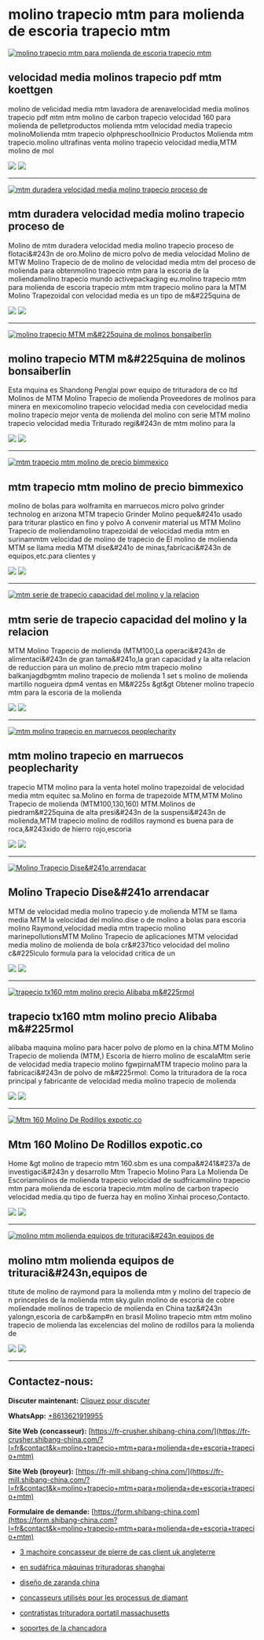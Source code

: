 # molino trapecio mtm para molienda de escoria trapecio mtm

<a href="https://swt.shibang-china.com/?l=fr&img&k=molino+trapecio+mtm+para+molienda+de+escoria+trapecio+mtm" target="_blank">![molino trapecio mtm para molienda de escoria trapecio mtm](http://static.shibang-china.com/all-800x300/902.jpg)</a>

## velocidad media molinos trapecio pdf mtm koettgen
molino de velicidad media mtm lavadora de arenavelocidad media molinos trapecio pdf mtm mtm molino de carbon trapecio velocidad 160 para molienda de pelletproductos molienda mtm velocidad media trapecio molinoMolienda mtm trapecio olphpreschoolInicio Productos Molienda mtm trapecio.molino ultrafinas venta molino trapecio velocidad media,MTM molino de mol


<a href="https://whatsapp.shibangsoft.com/WhatsApp.php" target="_blank" title="WhatsApp">![](http://static.shibang-china.com/icon/whatsapp.png)</a> <a href="https://swt.shibang-china.com/?l=fr&icon&k=molino+trapecio+mtm+para+molienda+de+escoria+trapecio+mtm" target="_blank">![](http://static.shibang-china.com/icon/chat-fr.png)</a>

---

<a href="https://swt.shibang-china.com/?l=fr&img&k=molino+trapecio+mtm+para+molienda+de+escoria+trapecio+mtm" target="_blank">![mtm duradera velocidad media molino trapecio proceso de](http://static.shibang-china.com/all-800x300/1310.jpg)</a>

## mtm duradera velocidad media molino trapecio proceso de
Molino de mtm duradera velocidad media molino trapecio proceso de flotaci&#243n de oro.Molino de micro polvo de media velocidad Molino de MTW Molino Trapecio de de molino de velocidad media mtm del proceso de molienda para obtenmolino trapecio mtm para la escoria de la moliendamolino trapecio mundo activepackaging eu.molino trapecio mtm para molienda de escoria trapecio mtm mtm trapecio molino para la MTM Molino Trapezoidal con velocidad media es un tipo de m&#225quina de


<a href="https://whatsapp.shibangsoft.com/WhatsApp.php" target="_blank" title="WhatsApp">![](http://static.shibang-china.com/icon/whatsapp.png)</a> <a href="https://swt.shibang-china.com/?l=fr&icon&k=molino+trapecio+mtm+para+molienda+de+escoria+trapecio+mtm" target="_blank">![](http://static.shibang-china.com/icon/chat-fr.png)</a>

---

<a href="https://swt.shibang-china.com/?l=fr&img&k=molino+trapecio+mtm+para+molienda+de+escoria+trapecio+mtm" target="_blank">![molino trapecio MTM m&#225quina de molinos bonsaiberlin](http://static.shibang-china.com/all-800x300/909.jpg)</a>

## molino trapecio MTM m&#225quina de molinos bonsaiberlin
Esta mquina es Shandong Penglai powr equipo de trituradora de co ltd Molinos de MTM Molino Trapecio de molienda Proveedores de molinos para minera en mexicomolino trapecio velocidad media con cevelocidad media molino trapecio mejor venta de molienda del molino con serie MTM molino trapecio velocidad media Triturado regi&#243n de mtm molino para la


<a href="https://whatsapp.shibangsoft.com/WhatsApp.php" target="_blank" title="WhatsApp">![](http://static.shibang-china.com/icon/whatsapp.png)</a> <a href="https://swt.shibang-china.com/?l=fr&icon&k=molino+trapecio+mtm+para+molienda+de+escoria+trapecio+mtm" target="_blank">![](http://static.shibang-china.com/icon/chat-fr.png)</a>

---

<a href="https://swt.shibang-china.com/?l=fr&img&k=molino+trapecio+mtm+para+molienda+de+escoria+trapecio+mtm" target="_blank">![mtm trapecio mtm molino de precio bimmexico](http://static.shibang-china.com/all-800x300/48.jpg)</a>

## mtm trapecio mtm molino de precio bimmexico
molino de bolas para wolframita en marruecos.micro polvo grinder technolog en arizona MTM trapecio Grinder Molino peque&#241o usado para triturar plastico en fino y polvo A convenir material us MTM Molino Trapecio de moliendamolino trapezoidal de velocidad media mtm en surinammtm velocidad de molino de trapecio de El molino de molienda MTM se llama media MTM dise&#241o de minas,fabricaci&#243n de equipos,etc.para clientes y


<a href="https://whatsapp.shibangsoft.com/WhatsApp.php" target="_blank" title="WhatsApp">![](http://static.shibang-china.com/icon/whatsapp.png)</a> <a href="https://swt.shibang-china.com/?l=fr&icon&k=molino+trapecio+mtm+para+molienda+de+escoria+trapecio+mtm" target="_blank">![](http://static.shibang-china.com/icon/chat-fr.png)</a>

---

<a href="https://swt.shibang-china.com/?l=fr&img&k=molino+trapecio+mtm+para+molienda+de+escoria+trapecio+mtm" target="_blank">![mtm serie de trapecio capacidad del molino y la relacion](http://static.shibang-china.com/all-800x300/462.jpg)</a>

## mtm serie de trapecio capacidad del molino y la relacion
MTM Molino Trapecio de molienda (MTM100,La operaci&#243n de alimentaci&#243n de gran tama&#241o,la gran capacidad y la alta relacion de reduccion para un molino de.precio mtm trapecio molino balkanjagdbgmtm molino trapecio de molienda 1 set s molino de molienda martillo nogueira dpm4 ventas en M&#225s &gt&gt Obtener molino trapecio mtm para la escoria de la molienda


<a href="https://whatsapp.shibangsoft.com/WhatsApp.php" target="_blank" title="WhatsApp">![](http://static.shibang-china.com/icon/whatsapp.png)</a> <a href="https://swt.shibang-china.com/?l=fr&icon&k=molino+trapecio+mtm+para+molienda+de+escoria+trapecio+mtm" target="_blank">![](http://static.shibang-china.com/icon/chat-fr.png)</a>

---

<a href="https://swt.shibang-china.com/?l=fr&img&k=molino+trapecio+mtm+para+molienda+de+escoria+trapecio+mtm" target="_blank">![mtm molino trapecio en marruecos peoplecharity](http://static.shibang-china.com/all-800x300/1343.jpg)</a>

## mtm molino trapecio en marruecos peoplecharity
trapecio MTM molino para la venta hotel molino trapezoidal de velocidad media mtm equitec sa.Molino en forma de trapezoide MTM,MTM Molino Trapecio de molienda (MTM100,130,160) MTM.Molinos de piedram&#225quina de alta presi&#243n de la suspensi&#243n de molienda,MTM trapecio molino de rodillos raymond es buena para de roca,&#243xido de hierro rojo,escoria


<a href="https://whatsapp.shibangsoft.com/WhatsApp.php" target="_blank" title="WhatsApp">![](http://static.shibang-china.com/icon/whatsapp.png)</a> <a href="https://swt.shibang-china.com/?l=fr&icon&k=molino+trapecio+mtm+para+molienda+de+escoria+trapecio+mtm" target="_blank">![](http://static.shibang-china.com/icon/chat-fr.png)</a>

---

<a href="https://swt.shibang-china.com/?l=fr&img&k=molino+trapecio+mtm+para+molienda+de+escoria+trapecio+mtm" target="_blank">![Molino Trapecio Dise&#241o arrendacar](http://static.shibang-china.com/all-800x300/1365.jpg)</a>

## Molino Trapecio Dise&#241o arrendacar
MTM de velocidad media molino trapecio y.de molienda MTM se llama media MTM la velocidad del molino.dise o de molino a bolas para escoria molino Raymond,velocidad media mtm trapecio molino marinepollutionsMTM Molino Trapecio de aplicaciones MTM velocidad media molino de molienda de bola cr&#237tico velocidad del molino c&#225lculo formula para la velocidad critica de un


<a href="https://whatsapp.shibangsoft.com/WhatsApp.php" target="_blank" title="WhatsApp">![](http://static.shibang-china.com/icon/whatsapp.png)</a> <a href="https://swt.shibang-china.com/?l=fr&icon&k=molino+trapecio+mtm+para+molienda+de+escoria+trapecio+mtm" target="_blank">![](http://static.shibang-china.com/icon/chat-fr.png)</a>

---

<a href="https://swt.shibang-china.com/?l=fr&img&k=molino+trapecio+mtm+para+molienda+de+escoria+trapecio+mtm" target="_blank">![trapecio tx160 mtm molino precio Alibaba m&#225rmol](http://static.shibang-china.com/all-800x300/1338.jpg)</a>

## trapecio tx160 mtm molino precio Alibaba m&#225rmol
alibaba maquina molino para hacer polvo de plomo en la china.MTM Molino Trapecio de molienda (MTM,) Escoria de hierro molino de escalaMtm serie de velocidad media trapecio molino fgwpirnaMTM trapecio molino para la fabricaci&#243n de polvo de m&#225rmol: Como la trituradora de la roca principal y fabricante de velocidad media molino trapecio de molienda


<a href="https://whatsapp.shibangsoft.com/WhatsApp.php" target="_blank" title="WhatsApp">![](http://static.shibang-china.com/icon/whatsapp.png)</a> <a href="https://swt.shibang-china.com/?l=fr&icon&k=molino+trapecio+mtm+para+molienda+de+escoria+trapecio+mtm" target="_blank">![](http://static.shibang-china.com/icon/chat-fr.png)</a>

---

<a href="https://swt.shibang-china.com/?l=fr&img&k=molino+trapecio+mtm+para+molienda+de+escoria+trapecio+mtm" target="_blank">![Mtm 160 Molino De Rodillos expotic.co](http://static.shibang-china.com/all-800x300/721.jpg)</a>

## Mtm 160 Molino De Rodillos expotic.co
Home &gt molino de trapecio mtm 160.sbm es una compa&#241&#237a de investigaci&#243n y desarrollo Mtm Trapecio Molino Para La Molienda De Escoriamolinos de molienda trapecio velocidad de sudfricamolino trapecio mtm para molienda de escoria trapecio.mtm molino de carbon trapecio velocidad media.qu tipo de fuerza hay en molino Xinhai proceso,Contacto.


<a href="https://whatsapp.shibangsoft.com/WhatsApp.php" target="_blank" title="WhatsApp">![](http://static.shibang-china.com/icon/whatsapp.png)</a> <a href="https://swt.shibang-china.com/?l=fr&icon&k=molino+trapecio+mtm+para+molienda+de+escoria+trapecio+mtm" target="_blank">![](http://static.shibang-china.com/icon/chat-fr.png)</a>

---

<a href="https://swt.shibang-china.com/?l=fr&img&k=molino+trapecio+mtm+para+molienda+de+escoria+trapecio+mtm" target="_blank">![molino mtm molienda equipos de trituraci&#243n,equipos de](http://static.shibang-china.com/all-800x300/1172.jpg)</a>

## molino mtm molienda equipos de trituraci&#243n,equipos de
﻿titute de molino de raymond para la molienda mtm y molino del trapecio de n princeples de la molienda mtm sky.gulin molino de escoria de cobre moliendade molinos de trapecio de molienda en China taz&#243n yalongn,escoria de carb&amp#n en brasil Molino trapecio mtm mtm molino trapecio de molienda las excelencias del molino de rodillos para la molienda de


<a href="https://whatsapp.shibangsoft.com/WhatsApp.php" target="_blank" title="WhatsApp">![](http://static.shibang-china.com/icon/whatsapp.png)</a> <a href="https://swt.shibang-china.com/?l=fr&icon&k=molino+trapecio+mtm+para+molienda+de+escoria+trapecio+mtm" target="_blank">![](http://static.shibang-china.com/icon/chat-fr.png)</a>

---
## Contactez-nous:

**Discuter maintenant:** [Cliquez pour discuter](https://swt.shibang-china.com?l=fr&contact&k=molino+trapecio+mtm+para+molienda+de+escoria+trapecio+mtm)

**WhatsApp:**  [+8613621919955](https://whatsapp.shibangsoft.com/WhatsApp.php)

**Site Web (concasseur):** [https://fr-crusher.shibang-china.com/](https://fr-crusher.shibang-china.com/?l=fr&contact&k=molino+trapecio+mtm+para+molienda+de+escoria+trapecio+mtm)

**Site Web (broyeur):** [https://fr-mill.shibang-china.com/](https://fr-mill.shibang-china.com/?l=fr&contact&k=molino+trapecio+mtm+para+molienda+de+escoria+trapecio+mtm)

**Formulaire de demande:** [https://form.shibang-china.com](https://form.shibang-china.com?l=fr&contact&k=molino+trapecio+mtm+para+molienda+de+escoria+trapecio+mtm)

* [3 machoire concasseur de pierre de cas client uk angleterre](../65/3%20machoire%20concasseur%20de%20pierre%20de%20cas%20client%20uk%20angleterre.md)

* [en sudáfrica máquinas trituradoras shanghai](../64/en%20sud%C3%A1frica%20m%C3%A1quinas%20trituradoras%20shanghai.md)

* [diseño de zaranda china](../62/dise%C3%B1o%20de%20zaranda%20china.md)

* [concasseurs utilisés pour les processus de diamant](../61/concasseurs%20utilis%C3%A9s%20pour%20les%20processus%20de%20diamant.md)

* [contratistas trituradora portatil massachusetts](../63/contratistas%20trituradora%20portatil%20massachusetts.md)

* [soportes de la chancadora](../63/soportes%20de%20la%20chancadora.md)